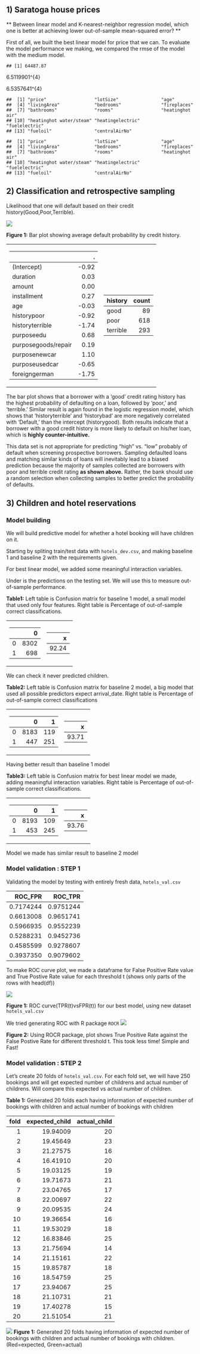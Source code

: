 ## 1) Saratoga house prices

\*\* Between linear model and K-nearest-neighbor regression model, which
one is better at achieving lower out-of-sample mean-squared error? \*\*

First of all, we built the best linear model for price that we can. To
evaluate the model performance we making, we compared the rmse of the
model with the medium model.

    ## [1] 64487.87

6.5119901^{4}

6.5357641^{4}

    ##  [1] "price"                  "lotSize"                "age"                   
    ##  [4] "livingArea"             "bedrooms"               "fireplaces"            
    ##  [7] "bathrooms"              "rooms"                  "heatinghot air"        
    ## [10] "heatinghot water/steam" "heatingelectric"        "fuelelectric"          
    ## [13] "fueloil"                "centralAirNo"

    ##  [1] "price"                  "lotSize"                "age"                   
    ##  [4] "livingArea"             "bedrooms"               "fireplaces"            
    ##  [7] "bathrooms"              "rooms"                  "heatinghot air"        
    ## [10] "heatinghot water/steam" "heatingelectric"        "fuelelectric"          
    ## [13] "fueloil"                "centralAirNo"

## 2) Classification and retrospective sampling

Likelihood that one will default based on their credit
history(Good,Poor,Terrible).

![](ECO-395M-exercise-2_files/figure-markdown_strict/problem%202.1-1.png)

**Figure 1:** Bar plot showing average default probability by credit
history.

<table class="kable_wrapper">
<tbody>
<tr>
<td>

<table>
<thead>
<tr class="header">
<th style="text-align: left;"></th>
<th style="text-align: right;">.</th>
</tr>
</thead>
<tbody>
<tr class="odd">
<td style="text-align: left;">(Intercept)</td>
<td style="text-align: right;">-0.92</td>
</tr>
<tr class="even">
<td style="text-align: left;">duration</td>
<td style="text-align: right;">0.03</td>
</tr>
<tr class="odd">
<td style="text-align: left;">amount</td>
<td style="text-align: right;">0.00</td>
</tr>
<tr class="even">
<td style="text-align: left;">installment</td>
<td style="text-align: right;">0.27</td>
</tr>
<tr class="odd">
<td style="text-align: left;">age</td>
<td style="text-align: right;">-0.03</td>
</tr>
<tr class="even">
<td style="text-align: left;">historypoor</td>
<td style="text-align: right;">-0.92</td>
</tr>
<tr class="odd">
<td style="text-align: left;">historyterrible</td>
<td style="text-align: right;">-1.74</td>
</tr>
<tr class="even">
<td style="text-align: left;">purposeedu</td>
<td style="text-align: right;">0.68</td>
</tr>
<tr class="odd">
<td style="text-align: left;">purposegoods/repair</td>
<td style="text-align: right;">0.19</td>
</tr>
<tr class="even">
<td style="text-align: left;">purposenewcar</td>
<td style="text-align: right;">1.10</td>
</tr>
<tr class="odd">
<td style="text-align: left;">purposeusedcar</td>
<td style="text-align: right;">-0.65</td>
</tr>
<tr class="even">
<td style="text-align: left;">foreigngerman</td>
<td style="text-align: right;">-1.75</td>
</tr>
</tbody>
</table>

</td>
<td>

<table>
<thead>
<tr class="header">
<th style="text-align: left;">history</th>
<th style="text-align: right;">count</th>
</tr>
</thead>
<tbody>
<tr class="odd">
<td style="text-align: left;">good</td>
<td style="text-align: right;">89</td>
</tr>
<tr class="even">
<td style="text-align: left;">poor</td>
<td style="text-align: right;">618</td>
</tr>
<tr class="odd">
<td style="text-align: left;">terrible</td>
<td style="text-align: right;">293</td>
</tr>
</tbody>
</table>

</td>
</tr>
</tbody>
</table>

The bar plot shows that a borrower with a ‘good’ credit rating history
has the highest probability of defaulting on a loan, followed by ‘poor,’
and ‘terrible.’ Similar result is again found in the logistic regression
model, which shows that ‘historyterrible’ and ‘historybad’ are more
negatively correlated with ‘Default,’ than the intercept (historygood).
Both results indicate that a borrower with a good credit history is more
likely to default on his/her loan, which is **highly
counter-intuitive.**

This data set is not appropriate for predicting “high” vs. “low”
probably of default when screening prospective borrowers. Sampling
defaulted loans and matching similar kinds of loans will inevitably lead
to a biased prediction because the majority of samples collected are
borrowers with poor and terrible credit rating **as shown above.**
Rather, the bank should use a random selection when collecting samples
to better predict the probability of defaults.

## 3) Children and hotel reservations

### Model building

We will build predictive model for whether a hotel booking will have
children on it.

Starting by spliting train/test data with `hotels_dev.csv`, and making
baseline 1 and baseline 2 with the requirements given.

For best linear model, we added some meaningful interaction variables.

Under is the predictions on the testing set. We will use this to measure
out-of-sample performance.

**Table1:** Left table is Confusion matrix for baseline 1 model, a small
model that used only four features. Right table is Percentage of
out-of-sample correct classifications.

<table class="kable_wrapper">
<tbody>
<tr>
<td>

<table>
<thead>
<tr class="header">
<th style="text-align: left;"></th>
<th style="text-align: right;">0</th>
</tr>
</thead>
<tbody>
<tr class="odd">
<td style="text-align: left;">0</td>
<td style="text-align: right;">8302</td>
</tr>
<tr class="even">
<td style="text-align: left;">1</td>
<td style="text-align: right;">698</td>
</tr>
</tbody>
</table>

</td>
<td>

<table>
<thead>
<tr class="header">
<th style="text-align: right;">x</th>
</tr>
</thead>
<tbody>
<tr class="odd">
<td style="text-align: right;">92.24</td>
</tr>
</tbody>
</table>

</td>
</tr>
</tbody>
</table>

We can check it never predicted children.

**Table2:** Left table is Confusion matrix for baseline 2 model, a big
model that used all possible predictors expect arrival\_date. Right
table is Percentage of out-of-sample correct classifications

<table class="kable_wrapper">
<tbody>
<tr>
<td>

<table>
<thead>
<tr class="header">
<th style="text-align: left;"></th>
<th style="text-align: right;">0</th>
<th style="text-align: right;">1</th>
</tr>
</thead>
<tbody>
<tr class="odd">
<td style="text-align: left;">0</td>
<td style="text-align: right;">8183</td>
<td style="text-align: right;">119</td>
</tr>
<tr class="even">
<td style="text-align: left;">1</td>
<td style="text-align: right;">447</td>
<td style="text-align: right;">251</td>
</tr>
</tbody>
</table>

</td>
<td>

<table>
<thead>
<tr class="header">
<th style="text-align: right;">x</th>
</tr>
</thead>
<tbody>
<tr class="odd">
<td style="text-align: right;">93.71</td>
</tr>
</tbody>
</table>

</td>
</tr>
</tbody>
</table>

Having better result than baseline 1 model

**Table3:** Left table is Confusion matrix for best linear model we
made, adding meaningful interaction variables. Right table is Percentage
of out-of-sample correct classifications.

<table class="kable_wrapper">
<tbody>
<tr>
<td>

<table>
<thead>
<tr class="header">
<th style="text-align: left;"></th>
<th style="text-align: right;">0</th>
<th style="text-align: right;">1</th>
</tr>
</thead>
<tbody>
<tr class="odd">
<td style="text-align: left;">0</td>
<td style="text-align: right;">8193</td>
<td style="text-align: right;">109</td>
</tr>
<tr class="even">
<td style="text-align: left;">1</td>
<td style="text-align: right;">453</td>
<td style="text-align: right;">245</td>
</tr>
</tbody>
</table>

</td>
<td>

<table>
<thead>
<tr class="header">
<th style="text-align: right;">x</th>
</tr>
</thead>
<tbody>
<tr class="odd">
<td style="text-align: right;">93.76</td>
</tr>
</tbody>
</table>

</td>
</tr>
</tbody>
</table>

Model we made has similar result to baseline 2 model

### Model validation : STEP 1

Validating the model by testing with entirely fresh data,
`hotels_val.csv`

<table>
<thead>
<tr class="header">
<th style="text-align: right;">ROC_FPR</th>
<th style="text-align: right;">ROC_TPR</th>
</tr>
</thead>
<tbody>
<tr class="odd">
<td style="text-align: right;">0.7174244</td>
<td style="text-align: right;">0.9751244</td>
</tr>
<tr class="even">
<td style="text-align: right;">0.6613008</td>
<td style="text-align: right;">0.9651741</td>
</tr>
<tr class="odd">
<td style="text-align: right;">0.5966935</td>
<td style="text-align: right;">0.9552239</td>
</tr>
<tr class="even">
<td style="text-align: right;">0.5288231</td>
<td style="text-align: right;">0.9452736</td>
</tr>
<tr class="odd">
<td style="text-align: right;">0.4585599</td>
<td style="text-align: right;">0.9278607</td>
</tr>
<tr class="even">
<td style="text-align: right;">0.3937350</td>
<td style="text-align: right;">0.9079602</td>
</tr>
</tbody>
</table>

To make ROC curve plot, we made a dataframe for False Positive Rate
value and True Postive Rate value for each threshold t (shows only parts
of the rows with head(df))

![](ECO-395M-exercise-2_files/figure-markdown_strict/problem%203.2.1.2-1.png)

**Figure 1:** ROC curve(TPR(t)vsFPR(t)) for our best model, using new
dataset `hotels_val.csv`

We tried generating ROC with R package `ROCR`
![](ECO-395M-exercise-2_files/figure-markdown_strict/problem%203.2.2-1.png)

**Figure 2:** Using ROCR package, plot shows True Positive Rate against
the False Postive Rate for different threshold t. This took less time!
Simple and Fast!

### Model validation : STEP 2

Let’s create 20 folds of `hotels_val.csv`. For each fold set, we will
have 250 bookings and will get expected number of childrens and actual
number of childrens. Will compare this expected vs actual number of
children.

**Table 1:** Generated 20 folds each having information of expected
number of bookings with children and actual number of bookings with
children

<table>
<thead>
<tr class="header">
<th style="text-align: right;">fold</th>
<th style="text-align: right;">expected_child</th>
<th style="text-align: right;">actual_child</th>
</tr>
</thead>
<tbody>
<tr class="odd">
<td style="text-align: right;">1</td>
<td style="text-align: right;">19.94009</td>
<td style="text-align: right;">20</td>
</tr>
<tr class="even">
<td style="text-align: right;">2</td>
<td style="text-align: right;">19.45649</td>
<td style="text-align: right;">23</td>
</tr>
<tr class="odd">
<td style="text-align: right;">3</td>
<td style="text-align: right;">21.27575</td>
<td style="text-align: right;">16</td>
</tr>
<tr class="even">
<td style="text-align: right;">4</td>
<td style="text-align: right;">16.41910</td>
<td style="text-align: right;">20</td>
</tr>
<tr class="odd">
<td style="text-align: right;">5</td>
<td style="text-align: right;">19.03125</td>
<td style="text-align: right;">19</td>
</tr>
<tr class="even">
<td style="text-align: right;">6</td>
<td style="text-align: right;">19.71673</td>
<td style="text-align: right;">21</td>
</tr>
<tr class="odd">
<td style="text-align: right;">7</td>
<td style="text-align: right;">23.04765</td>
<td style="text-align: right;">17</td>
</tr>
<tr class="even">
<td style="text-align: right;">8</td>
<td style="text-align: right;">22.00697</td>
<td style="text-align: right;">22</td>
</tr>
<tr class="odd">
<td style="text-align: right;">9</td>
<td style="text-align: right;">20.09535</td>
<td style="text-align: right;">24</td>
</tr>
<tr class="even">
<td style="text-align: right;">10</td>
<td style="text-align: right;">19.36654</td>
<td style="text-align: right;">16</td>
</tr>
<tr class="odd">
<td style="text-align: right;">11</td>
<td style="text-align: right;">19.53029</td>
<td style="text-align: right;">18</td>
</tr>
<tr class="even">
<td style="text-align: right;">12</td>
<td style="text-align: right;">16.83846</td>
<td style="text-align: right;">25</td>
</tr>
<tr class="odd">
<td style="text-align: right;">13</td>
<td style="text-align: right;">21.75694</td>
<td style="text-align: right;">14</td>
</tr>
<tr class="even">
<td style="text-align: right;">14</td>
<td style="text-align: right;">21.15161</td>
<td style="text-align: right;">22</td>
</tr>
<tr class="odd">
<td style="text-align: right;">15</td>
<td style="text-align: right;">19.85787</td>
<td style="text-align: right;">18</td>
</tr>
<tr class="even">
<td style="text-align: right;">16</td>
<td style="text-align: right;">18.54759</td>
<td style="text-align: right;">25</td>
</tr>
<tr class="odd">
<td style="text-align: right;">17</td>
<td style="text-align: right;">23.94067</td>
<td style="text-align: right;">25</td>
</tr>
<tr class="even">
<td style="text-align: right;">18</td>
<td style="text-align: right;">21.10731</td>
<td style="text-align: right;">21</td>
</tr>
<tr class="odd">
<td style="text-align: right;">19</td>
<td style="text-align: right;">17.40278</td>
<td style="text-align: right;">15</td>
</tr>
<tr class="even">
<td style="text-align: right;">20</td>
<td style="text-align: right;">21.51054</td>
<td style="text-align: right;">21</td>
</tr>
</tbody>
</table>

![](ECO-395M-exercise-2_files/figure-markdown_strict/problem%203.2.4-1.png)
**Figure 1:** Generated 20 folds having information of expected number
of bookings with children and actual number of bookings with children.
(Red=expected, Green=actual)
